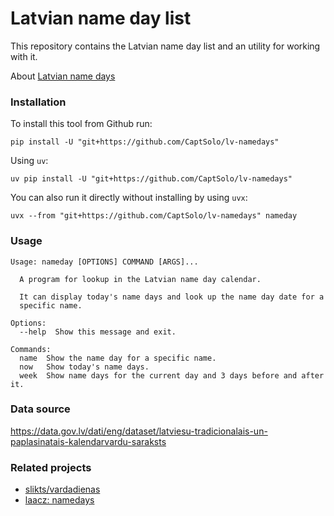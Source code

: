 # Latvian name day list

This repository contains the Latvian name day list and an utility for working with it.

About [Latvian name days](https://en.wikipedia.org/wiki/Name_day#Latvia)

### Installation

To install this tool from Github run:

```
pip install -U "git+https://github.com/CaptSolo/lv-namedays"
```

Using `uv`:

```
uv pip install -U "git+https://github.com/CaptSolo/lv-namedays"
```

You can also run it directly without installing by using `uvx`:

```
uvx --from "git+https://github.com/CaptSolo/lv-namedays" nameday
```

### Usage

```
Usage: nameday [OPTIONS] COMMAND [ARGS]...

  A program for lookup in the Latvian name day calendar.

  It can display today's name days and look up the name day date for a
  specific name.

Options:
  --help  Show this message and exit.

Commands:
  name  Show the name day for a specific name.
  now   Show today's name days.
  week  Show name days for the current day and 3 days before and after it.
```

### Data source

https://data.gov.lv/dati/eng/dataset/latviesu-tradicionalais-un-paplasinatais-kalendarvardu-saraksts

### Related projects

- [slikts/vardadienas](https://github.com/slikts/vardadienas)
- [laacz: namedays](https://gist.github.com/laacz/5cccb056a533dffb2165)

